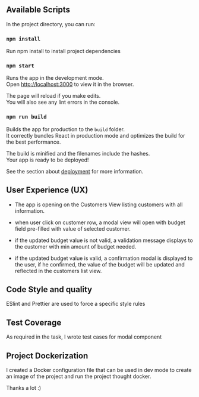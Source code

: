 ## Available Scripts

In the project directory, you can run:

### `npm install`

Run npm install to install project dependencies

### `npm start`

Runs the app in the development mode.<br />
Open [http://localhost:3000](http://localhost:3000) to view it in the browser.

The page will reload if you make edits.<br />
You will also see any lint errors in the console.

### `npm run build`

Builds the app for production to the `build` folder.<br />
It correctly bundles React in production mode and optimizes the build for the best performance.

The build is minified and the filenames include the hashes.<br />
Your app is ready to be deployed!

See the section about [deployment](https://facebook.github.io/create-react-app/docs/deployment) for more information.

## User Experience (UX)
   
   - The app is opening on the Customers View listing customers with all information.
 
   - when user click on customer row, a modal view will open with budget field pre-filled with value of selected customer.
   
   - if the updated budget value is not valid, a validation message displays to the customer with min amount of budget needed.
   
   - if the updated budget value is valid, a confirmation modal is displayed to the user, if he confirmed, the value of the budget will be updated and reflected in the customers list view.
  

## Code Style and quality

ESlint and Prettier are used to force a specific style rules 


## Test Coverage

As required in the task, I wrote test cases for modal component


## Project Dockerization

I created a Docker configuration file that can be used in dev mode to create an image of the project and run the project thought docker.


Thanks a lot :) 







